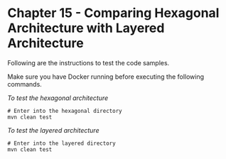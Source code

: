 # Chapter 15 - Comparing Hexagonal Architecture with Layered Architecture
Following are the instructions to test the code samples.

Make sure you have Docker running before executing the following commands.

*To test the hexagonal architecture*
```
# Enter into the hexagonal directory
mvn clean test
```

*To test the layered architecture*
```
# Enter into the layered directory
mvn clean test
```